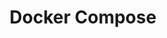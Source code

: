 ---
title: Docker Compose
categories:
  - container-manager
docs:
  - id: java
    url: https://www.testcontainers.org/modules/docker_compose/
    example: |
      ```
      ```
  - id: go
    url: https://golang.testcontainers.org/features/docker_compose/
    example: |
      ```
      ```
description: |
  What is this
---